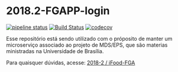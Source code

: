 # 2018.2-FGAPP-login

[![pipeline status](https://gitlab.com/integra-vendas/login-microservice/badges/master/pipeline.svg)](https://gitlab.com/integra-vendas/login-microservice/commits/master)
[![Build Status](https://travis-ci.com/fga-eps-mds/2018.2-FGAPP-produto.svg?branch=master)](https://travis-ci.com/fga-eps-mds/2018.2-FGAPP-produto)
[![codecov](https://codecov.io/gh/fga-eps-mds/2018.2-FGAPP-login/branch/master/graph/badge.svg)](https://codecov.io/gh/fga-eps-mds/2018.2-FGAPP-login)

Esse repositório está sendo utilizado com o próposito de manter um microserviço associado ao projeto de MDS/EPS, que são materias ministradas na Universidade de Brasília.


Para quaisquer dúvidas, acesse: [2018-2 / iFood-FGA](https://github.com/fga-eps-mds/2018.2-iFood)
